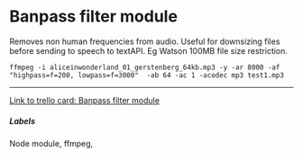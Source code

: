 # Banpass filter module

Removes non human frequencies from audio. 
Useful for downsizing files before sending to speech to textAPI. 
Eg Watson 100MB file size restriction. 

```
ffmpeg -i aliceinwonderland_01_gerstenberg_64kb.mp3 -y -ar 8000 -af "highpass=f=200, lowpass=f=3000"  -ab 64 -ac 1 -acodec mp3 test1.mp3
```

---

[Link to trello card: Banpass filter module](https://trello.com/c/DSNkuO3C)

##### Labels

Node module, ffmpeg, 